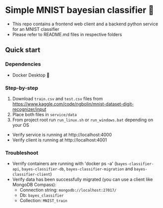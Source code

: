 # Simple MNIST bayesian classifier 🥷  

- This repo contains a frontend web client and a backend python service for an MNIST classifier
- Please refer to README.md files in respective folders 
  
## Quick start
### Dependencies
- Docker Desktop 🐋 
### Step-by-step
1. Download `train.csv` and `test.csv` files from https://www.kaggle.com/code/ngbolin/mnist-dataset-digit-recognizer/input
2. Place both files in `service/data`
3. From project root run `run_linux.sh` or `run_windows.bat` depending on your OS

- Verify service is running at http://localhost:4000
- Verify client is running at http://localhost:4001

### Troubleshoot
- Verrify containers are running with 'docker ps -a' (`bayes-classifier-api`, `bayes-classifier-db`, `bayes-classifier-migration` and `bayes-classifier-client`)
- Verify data has been successfully migrated (you can use a client like MongoDB Compass):
  - Connection string: `mongodb://localhost:27017/`
  - Db: `bayes_classifier`
  - Collection: `MNIST_train`
